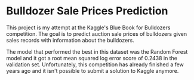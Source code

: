 # Bulldozer Sale Prices Prediction

This project is my attempt at the Kaggle's Blue Book for Bulldozers competition. The goal is to predict auction sale prices of bulldozers given sales records with information about the bulldozers.

The model that performed the best in this dataset was the Random Forest model and it got a root mean squared log error score of 0.2438 in the validation set. Unfortunately, this competition has already finished a few years ago and it isn't possible to submit a solution to Kaggle anymore. 